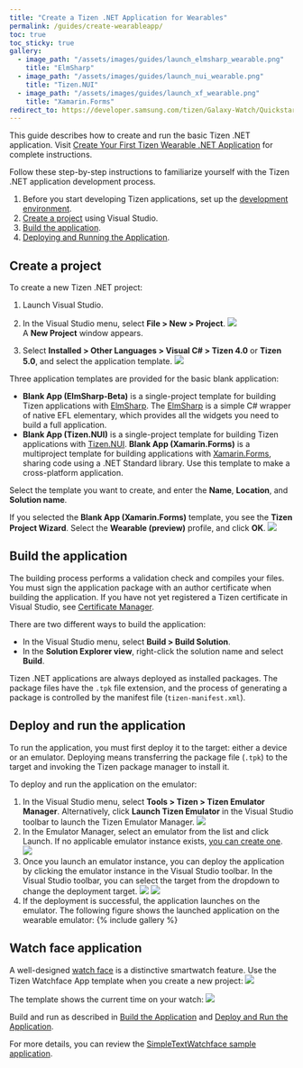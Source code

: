 ```yaml
---
title: "Create a Tizen .NET Application for Wearables"
permalink: /guides/create-wearableapp/
toc: true
toc_sticky: true
gallery:
  - image_path: "/assets/images/guides/launch_elmsharp_wearable.png"
    title: "ElmSharp"
  - image_path: "/assets/images/guides/launch_nui_wearable.png"
    title: "Tizen.NUI"
  - image_path: "/assets/images/guides/launch_xf_wearable.png"
    title: "Xamarin.Forms"
redirect_to: https://developer.samsung.com/tizen/Galaxy-Watch/Quickstarts/Creating-an-application.html
---
```


This guide describes how to create and run the basic Tizen .NET application. Visit [Create Your First Tizen Wearable .NET Application](https://developer.tizen.org/development/training/.net-application/getting-started/creating-your-first-tizen-wearable-.net-application) for complete instructions.

Follow these step-by-step instructions to familiarize yourself with the Tizen .NET application development process.

1. Before you start developing Tizen applications, set up the [development environment]({{site.url}}{{site.baseurl}}/guides/environment).
2. [Create a project]({{site.url}}{{site.baseurl}}/guides/create-wearableapp#create-a-project) using Visual Studio.
3. [Build the application]({{site.url}}{{site.baseurl}}/guides/create-wearableapp#build-the-application).
4. [Deploying and Running the Application]({{site.url}}{{site.baseurl}}/guides/create-wearableapp#deploying-and-running-the-application).


## Create a project
To create a new Tizen .NET project:
1. Launch Visual Studio.
2. In the Visual Studio menu, select **File > New > Project**.
![]({{site.url}}{{site.baseurl}}/assets/images/guides/creating_project.png)
<br/>A **New Project** window appears.

3. Select **Installed > Other Languages > Visual C# > Tizen 4.0** or **Tizen 5.0**, and select the application template.
![]({{site.url}}{{site.baseurl}}/assets/images/guides/new_project.png)

Three application templates are provided for the basic blank application:
 - **Blank App (ElmSharp-Beta)** is a single-project template for building Tizen applications with [ElmSharp](https://samsung.github.io/TizenFX/API4/api/ElmSharp.html). The [ElmSharp](https://samsung.github.io/TizenFX/API4/api/ElmSharp.html) is a simple C# wrapper of native EFL elementary, which provides all the widgets you need to build a full application.
 - **Blank App (Tizen.NUI)** is a single-project template for building Tizen applications with [Tizen.NUI](https://samsung.github.io/TizenFX/API4/api/Tizen.NUI.html).
 **Blank App (Xamarin.Forms)** is a multiproject template for building applications with [Xamarin.Forms]({{site.url}}{{site.baseurl}}/guides/about#xamarin-forms), sharing code using a .NET Standard library. Use this template to make a cross-platform application.

Select the template you want to create, and enter the **Name**, **Location**, and **Solution name**.

If you selected the **Blank App (Xamarin.Forms)** template, you see the **Tizen Project Wizard**. Select the **Wearable (preview)** profile, and click **OK**.
![]({{site.url}}{{site.baseurl}}/assets/images/guides/project_wizard_wearable.png)

## Build the application
The building process performs a validation check and compiles your files. You must sign the application package with an author certificate when building the application. If you have not yet registered a Tizen certificate in Visual Studio, see [Certificate Manager](https://developer.tizen.org/development/visual-studio-tools-tizen/tools/certificate-manager).

There are two different ways to build the application:

  - In the Visual Studio menu, select **Build > Build Solution**.
  - In the **Solution Explorer view**, right-click the solution name and select **Build**.

Tizen .NET applications are always deployed as installed packages. The package files have the `.tpk` file extension, and the process of generating a package is controlled by the manifest file (`tizen-manifest.xml`).

## Deploy and run the application

To run the application, you must first deploy it to the target: either a device or an emulator. Deploying means transferring the package file (`.tpk`) to the target and invoking the Tizen package manager to install it.

To deploy and run the application on the emulator:

  1. In the Visual Studio menu, select **Tools > Tizen > Tizen Emulator Manager**.
  Alternatively, click **Launch Tizen Emulator** in the Visual Studio toolbar to launch the Tizen Emulator Manager.
  ![]({{site.url}}{{site.baseurl}}/assets/images/guides/launch_emul.png)
  2. In the Emulator Manager, select an emulator from the list and click Launch. If no applicable emulator instance exists, [you can create one](https://developer.tizen.org/development/visual-studio-tools-tizen/tools/emulator-manager#create).
  ![]({{site.url}}{{site.baseurl}}/assets/images/guides/emul_manager_wearable.png)
  3. Once you launch an emulator instance, you can deploy the application by clicking the emulator instance in the Visual Studio toolbar. In the Visual Studio toolbar, you can select the target from the dropdown to change the deployment target.
  ![]({{site.url}}{{site.baseurl}}/assets/images/guides/deploy_wearable.png)
  ![]({{site.url}}{{site.baseurl}}/assets/images/guides/deploy_changetarget_wearable.png)
  4. If the deployment is successful, the application launches on the emulator. The following figure shows the launched application on the wearable emulator:
  {% include gallery %}


## Watch face application
A well-designed [watch face](https://developer.samsung.com/galaxy-watch/design/watch-face) is a distinctive smartwatch feature. Use the Tizen Watchface App template when you create a new project:
![]({{site.url}}{{site.baseurl}}/assets/images/guides/new_project_watchface.png)

The template shows the current time on your watch:
![]({{site.url}}{{site.baseurl}}/assets/images/guides/launch_watchface.png)

Build and run as described in [Build the Application]({{site.url}}{{site.baseurl}}/guides/create-wearableapp#build-the-application) and [Deploy and Run the Application]({{site.url}}{{site.baseurl}}/guides/create-wearableapp#deploy-and-run-the-application).

For more details, you can review the [SimpleTextWatchface sample application](https://github.com/Samsung/Tizen.CircularUI/tree/master/test/SimpleTextWatchface).
